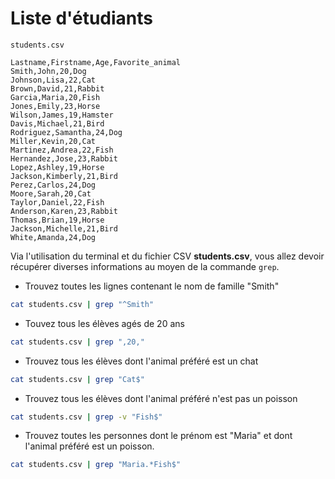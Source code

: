 # Liste d'étudiants

`students.csv`

```csv
Lastname,Firstname,Age,Favorite_animal
Smith,John,20,Dog
Johnson,Lisa,22,Cat
Brown,David,21,Rabbit
Garcia,Maria,20,Fish
Jones,Emily,23,Horse
Wilson,James,19,Hamster
Davis,Michael,21,Bird
Rodriguez,Samantha,24,Dog
Miller,Kevin,20,Cat
Martinez,Andrea,22,Fish
Hernandez,Jose,23,Rabbit
Lopez,Ashley,19,Horse
Jackson,Kimberly,21,Bird
Perez,Carlos,24,Dog
Moore,Sarah,20,Cat
Taylor,Daniel,22,Fish
Anderson,Karen,23,Rabbit
Thomas,Brian,19,Horse
Jackson,Michelle,21,Bird
White,Amanda,24,Dog
```

Via l'utilisation du terminal et du fichier CSV **students.csv**, vous allez devoir récupérer diverses informations au moyen de la commande `grep`.

- Trouvez toutes les lignes contenant le nom de famille "Smith"

```bash
cat students.csv | grep "^Smith"
```

- Touvez tous les élèves agés de 20 ans

```bash
cat students.csv | grep ",20,"
```

- Trouvez tous les élèves dont l'animal préféré est un chat

```bash
cat students.csv | grep "Cat$"
```

- Trouvez tous les élèves dont l'animal préféré n'est pas un poisson

```bash
cat students.csv | grep -v "Fish$"
```

- Trouvez toutes les personnes dont le prénom est "Maria" et dont l'animal préféré est un poisson.

```bash
cat students.csv | grep "Maria.*Fish$"
```
